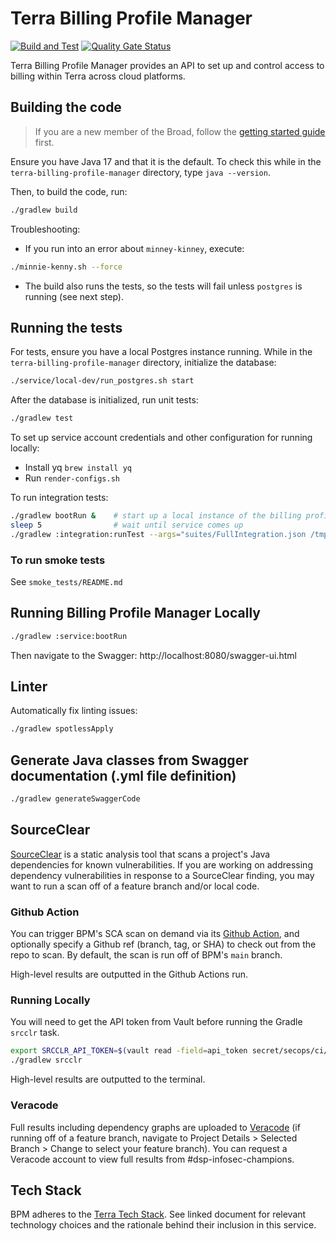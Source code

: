 # Terra Billing Profile Manager

[![Build and Test](https://github.com/DataBiosphere/terra-billing-profile-manager/actions/workflows/build-and-test.yml/badge.svg?branch=main)](https://github.com/DataBiosphere/terra-billing-profile-manager/actions/workflows/build-and-test.yml)
[![Quality Gate Status](https://sonarcloud.io/api/project_badges/measure?project=DataBiosphere_terra-billing-profile-manager&metric=alert_status)](https://sonarcloud.io/summary/new_code?id=DataBiosphere_terra-billing-profile-manager)

Terra Billing Profile Manager provides an API to set up and control access to billing
within Terra across cloud platforms.

## Building the code

> If you are a new member of the Broad, follow the [getting started guide](docs/getting-started.md)
first.

Ensure you have Java 17 and that it is the default. To check this while in the
`terra-billing-profile-manager` directory, type `java --version`.

Then, to build the code, run:

```sh
./gradlew build
```

Troubleshooting:
* If you run into an error about `minney-kinney`, execute:

```sh
./minnie-kenny.sh --force   
```
* The build also runs the tests, so the tests will fail unless `postgres` is running (see next step).

## Running the tests

For tests, ensure you have a local Postgres instance running. While in the
`terra-billing-profile-manager` directory, initialize the database:

```sh
./service/local-dev/run_postgres.sh start
```

After the database is initialized, run unit tests:
```sh
./gradlew test
```

To set up service account credentials and other configuration for running locally:
* Install yq `brew install yq`
* Run `render-configs.sh`

To run integration tests:
```sh
./gradlew bootRun &    # start up a local instance of the billing profile manager service
sleep 5                # wait until service comes up
./gradlew :integration:runTest --args="suites/FullIntegration.json /tmp/test"
```

### To run smoke tests
See `smoke_tests/README.md`

## Running Billing Profile Manager Locally

```sh
./gradlew :service:bootRun
```

Then navigate to the Swagger: http://localhost:8080/swagger-ui.html

## Linter
Automatically fix linting issues:
```sh
./gradlew spotlessApply
```

## Generate Java classes from Swagger documentation (.yml file definition)

```sh
./gradlew generateSwaggerCode
```


## SourceClear

[SourceClear](https://srcclr.github.io) is a static analysis tool that scans a project's Java
dependencies for known vulnerabilities. If you are working on addressing dependency vulnerabilities
in response to a SourceClear finding, you may want to run a scan off of a feature branch and/or local code.

### Github Action

You can trigger BPM's SCA scan on demand via its
[Github Action](https://github.com/broadinstitute/dsp-appsec-sourceclear-github-actions/actions/workflows/z-manual-terra-billing-profile-manager.yml),
and optionally specify a Github ref (branch, tag, or SHA) to check out from the repo to scan.  By default,
the scan is run off of BPM's `main` branch.

High-level results are outputted in the Github Actions run.

### Running Locally

You will need to get the API token from Vault before running the Gradle `srcclr` task.

```sh
export SRCCLR_API_TOKEN=$(vault read -field=api_token secret/secops/ci/srcclr/gradle-agent)
./gradlew srcclr
```

High-level results are outputted to the terminal.

### Veracode

Full results including dependency graphs are uploaded to
[Veracode](https://sca.analysiscenter.veracode.com/workspaces/jppForw/projects/551485/issues)
(if running off of a feature branch, navigate to Project Details > Selected Branch > Change to select your feature branch).
You can request a Veracode account to view full results from #dsp-infosec-champions.


## Tech Stack
BPM adheres to the [Terra Tech Stack](https://docs.google.com/document/d/1JkTrtaci7EI0TnuR-68zYgTx_mRCNu-u2eV9XhexWTI/edit#heading=h.5z6knaqygr4a). See linked document for relevant technology choices and the rationale behind their inclusion in this service. 
